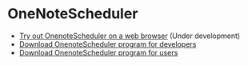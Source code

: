 # OneNoteScheduler
- [Try out OnenoteScheduler on a web browser](https://github.com/juho-creator/OneNoteSyncScheduler/blob/main/README.web.md) (Under development)
- [Download OnenoteScheduler program for developers](https://github.com/juho-creator/OneNoteSyncScheduler/blob/main/README.exe.md) 
- [Download OnenoteScheduler program for users](https://github.com/juho-creator/OneNoteSyncScheduler/tree/main/userfriendly_program)
